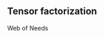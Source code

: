 ## Tensor factorization

Web of Needs

<!--
Tensors are multidimensional arrays. A natural way to represent multi-graphs is to use adjacency tensors.
Tensor order
RDF data can be represented as a third-order tensor.
Adjacency tensors
Slices
Fibers
Tensor factorization
Latent factors

Dealing with the noise in the data
Perspective of probabilistic databases

Hybrid approaches combining multiple methods
- E.g., re-ranking
-->
